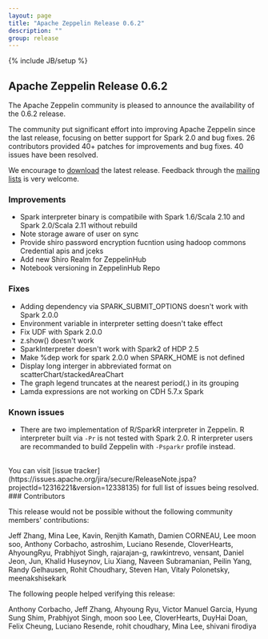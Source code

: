 ```yaml
---
layout: page
title: "Apache Zeppelin Release 0.6.2"
description: ""
group: release
---
```

<!--
Licensed under the Apache License, Version 2.0 (the "License");
you may not use this file except in compliance with the License.
You may obtain a copy of the License at

http://www.apache.org/licenses/LICENSE-2.0

Unless required by applicable law or agreed to in writing, software
distributed under the License is distributed on an "AS IS" BASIS,
WITHOUT WARRANTIES OR CONDITIONS OF ANY KIND, either express or implied.
See the License for the specific language governing permissions and
limitations under the License.
-->
{% include JB/setup %}

## Apache Zeppelin Release 0.6.2

The Apache Zeppelin community is pleased to announce the availability of the 0.6.2 release.

The community put significant effort into improving Apache Zeppelin since the last release, focusing on better support for Spark 2.0 and bug fixes.
26 contributors provided 40+ patches for improvements and bug fixes.
40 issues have been resolved.

We encourage to [download](../../download.html) the latest release. Feedback through the [mailing lists](../../community.html) is very welcome.

### Improvements
   * Spark interpreter binary is compatibile with Spark 1.6/Scala 2.10 and Spark 2.0/Scala 2.11 without rebuild
   * Note storage aware of user on sync
   * Provide shiro password encryption fucntion using hadoop commons Credential apis and jceks
   * Add new Shiro Realm for ZeppelinHub
   * Notebook versioning in ZeppelinHub Repo 

### Fixes
   * Adding dependency via SPARK\_SUBMIT\_OPTIONS doesn't work with Spark 2.0.0
   * Environment variable in interpreter setting doesn't take effect 
   * Fix UDF with Spark 2.0.0 
   * z.show() doesn't work
   * SparkInterpreter doesn't work with Spark2 of HDP 2.5
   * Make %dep work for spark 2.0.0 when SPARK_HOME is not defined
   * Display long interger in abbreviated format on scatterChart/stackedAreaChart
   * The graph legend truncates at the nearest period(.) in its grouping
   * Lamda expressions are not working on CDH 5.7.x Spark

### Known issues
   * There are two implementation of R/SparkR interpreter in Zeppelin. R interpreter built via `-Pr` is not tested with Spark 2.0. R interpreter users are recommanded to build Zeppelin with `-Psparkr` profile instead.

<br />
You can visit [issue tracker](https://issues.apache.org/jira/secure/ReleaseNote.jspa?projectId=12316221&version=12338135) for full list of issues being resolved.


<br />
### Contributors

This release would not be possible without the following community members' contributions:

Jeff Zhang, Mina Lee, Kavin, Renjith Kamath, Damien CORNEAU, Lee moon soo, Anthony Corbacho, astroshim, Luciano Resende, CloverHearts, AhyoungRyu, Prabhjyot Singh, rajarajan-g, rawkintrevo, vensant, Daniel Jeon, Jun, Khalid Huseynov, Liu Xiang, Naveen Subramanian, Peilin Yang, Randy Gelhausen, Rohit Choudhary, Steven Han, Vitaly Polonetsky, meenakshisekark

The following people helped verifying this release:

Anthony Corbacho, Jeff Zhang, Ahyoung Ryu, Victor Manuel Garcia, Hyung Sung Shim, Prabhjyot Singh, moon soo Lee, CloverHearts, DuyHai Doan, Felix Cheung, Luciano Resende, rohit choudhary, Mina Lee, shivani firodiya
